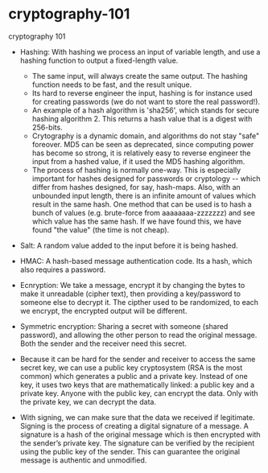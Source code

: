 # cryptography-101
cryptography 101

- Hashing: With hashing we process an input of variable length, and use a hashing function to output a fixed-length value. 
  - The same input, will always create the same output. The hashing function needs to be fast, and the result unique.
  - Its hard to reverse engineer the input, hashing is for instance used for creating passwords (we do not want to store the real password!).
  - An example of a hash algorithm is 'sha256', which stands for secure hashing algorithm 2. This returns a hash value that is a digest with 256-bits. 
  - Crytography is a dynamic domain, and algorithms do not stay "safe" foreover. MD5 can be seen as deprecated, since computing power has become so strong, it is relatively easy to reverse engineer the input from a hashed value, if it used the MD5 hashing algorithm.
  - The process of hashing is normally one-way. This is especially important for hashes designed for passwords or cryptology -- which differ from hashes designed, for say, hash-maps. Also, with an unbounded input length, there is an infinite amount of values which result in the same hash. One method that can be used is to hash a bunch of values (e.g. brute-force from aaaaaaaa-zzzzzzz) and see which value has the same hash. If we have found this, we have found "the value" (the time is not cheap). 

- Salt: A random value added to the input before it is being hashed. 
- HMAC: A hash-based message authentication code. Its a hash, which also requires a password.

- Ecnryption: We take a message, encrypt it by changing the bytes to make it unreadable (cipher text), then providing a key/password to someone else to decrypt it. The cipther used to be randomized, to each we encrypt, the encrypted output will be different. 
- Symmetric encryption: Sharing a secret with someone (shared password), and allowing the other person to read the original message. Both the sender and the receiver need this secret.
- Because it can be hard for the sender and receiver to access the same secret key, we can use a public key cryptosystem (RSA is the most common) which generates a public and a private key. Instead of one key, it uses two keys that are mathematically linked: a public key and a private key. Anyone with the public key, can encrypt the data. Only with the private key, we can decrypt the data.
- With signing, we can make sure that the data we received if legitimate. Signing is the process of creating a digital signature of a message. A signature is a hash of the original message which is then encrypted with the sender’s private key. The signature can be verified by the recipient using the public key of the sender. This can guarantee the original message is authentic and unmodified.
